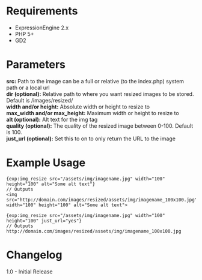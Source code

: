 Requirements
============
- ExpressionEngine 2.x
- PHP 5+
- GD2

Parameters
==========
**src:** Path to the image can be a full or relative (to the index.php) system path or a local url  
**dir (optional):** Relative path to where you want resized images to be stored. Default is /images/resized/  
**width and/or height:** Absolute width or height to resize to  
**max_width and/or max_height:** Maximum width or height to resize to  
**alt (optional):** Alt text for the img tag  
**quality (optional):** The quality of the resized image between 0-100. Default is 100.  
**just_url (optional):** Set this to on to only return the URL to the image  

Example Usage
=============
	
	{exp:img_resize src="/assets/img/imagename.jpg" width="100" height="100" alt="Some alt text"}
	// Outputs
	<img src="http://domain.com/images/resized/assets/img/imagename_100x100.jpg" width="100" height="100" alt="Some alt text">
	
	{exp:img_resize src="/assets/img/imagename.jpg" width="100" height="100" just_url="yes"}
	// Outputs
	http://domain.com/images/resized/assets/img/imagename_100x100.jpg

Changelog
=========
1.0 - Initial Release